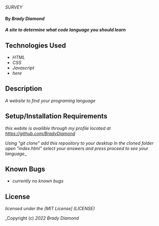  _SURVEY_

#### By _**Brady Diamond**_

#### _A site to determine what code language you should learn_

## Technologies Used

* _HTML_
* _CSS_
* _Javascript_
* _here_

## Description

_A website to find your programing language_

## Setup/Installation Requirements

_this webite is availible through my profile located at https://github.com/BradyDiamond_

_Using "git clone" add this repository to your desktop_
_In the cloned folder open "index.html"_
_select your answers and press proceed to see your language__

## Known Bugs

* _currently no known bugs_

## License
_licensed under the [MIT License] (LICENSE)_

_Copyright (c) _2022_ _Brady Diamond_ 